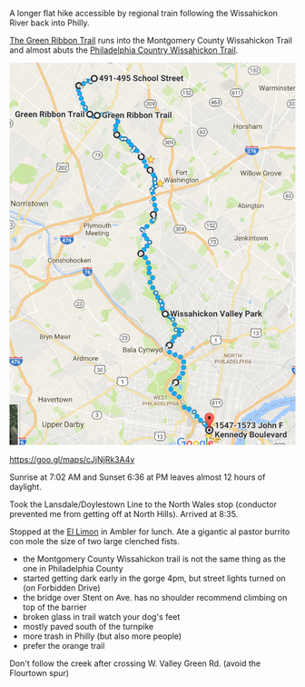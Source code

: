 A longer flat hike accessible by regional train following the Wissahickon River back into Philly.

[The Green Ribbon Trail](http://www.wvwa.org/greenribbontrail/) runs into the Montgomery County Wissahickon Trail and almost abuts the [Philadelphia Country Wissahickon Trail](http://fow.org/visit-the-park/).

![route in google maps](route.png)

https://goo.gl/maps/cJjNjRk3A4v




Sunrise at 7:02 AM and Sunset 6:36 at PM leaves almost 12 hours of daylight.

Took the Lansdale/Doylestown Line to the North Wales stop (conductor prevented me from getting off at North Hills). Arrived at 8:35.



Stopped at the [El Limon](https://goo.gl/maps/LLkWGNEZ5g52) in Ambler for lunch.  Ate a gigantic al pastor burrito con mole the size of two large clenched fists.

 

* the Montgomery County Wissahickon trail is not the same thing as the one in Philadelphia County 
* started getting dark early in the gorge 4pm, but street lights turned on (on Forbidden Drive)
* the bridge over Stent on Ave. has no shoulder recommend climbing on top of the barrier
* broken glass in trail watch your dog's feet
* mostly paved south of the turnpike
* more trash in Philly (but also more people)
* prefer the orange trail

Don't follow the creek after crossing W. Valley Green Rd. (avoid the Flourtown spur)

